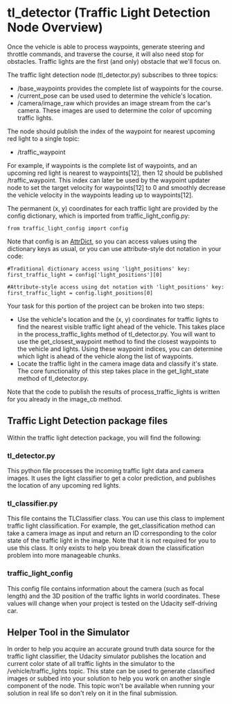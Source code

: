 # tl_detector (Traffic Light Detection Node Overview)

Once the vehicle is able to process waypoints, generate steering and throttle commands, and traverse the course, it will also need stop for obstacles. Traffic lights are the first (and only) obstacle that we'll focus on.

The traffic light detection node (tl_detector.py) subscribes to three topics:

*    /base_waypoints provides the complete list of waypoints for the course.
*    /current_pose can be used used to determine the vehicle's location.
*    /camera/image_raw which provides an image stream from the car's camera. These images are used to determine the color of upcoming traffic lights.

The node should publish the index of the waypoint for nearest upcoming red light to a single topic:

*    /traffic_waypoint

For example, if waypoints is the complete list of waypoints, and an upcoming red light is nearest to waypoints[12], then 12 should be published /traffic_waypoint. This index can later be used by the waypoint updater node to set the target velocity for waypoints[12] to 0 and smoothly decrease the vehicle velocity in the waypoints leading up to waypoints[12].

The permanent (x, y) coordinates for each traffic light are provided by the config dictionary, which is imported from traffic_light_config.py:

	from traffic_light_config import config

Note that config is an [AttrDict](https://github.com/bcj/AttrDict), so you can access values using the dictionary keys as usual, or you can use attribute-style dot notation in your code:

    #Traditional dictionary access using 'light_positions' key:
    first_traffic_light = config['light_positions'][0]

    #Attribute-style access using dot notation with 'light_positions' key:
    first_traffic_light = config.light_positions[0]

Your task for this portion of the project can be broken into two steps:

* Use the vehicle's location and the (x, y) coordinates for traffic lights to find the nearest visible traffic light ahead of the vehicle. This takes place in the process_traffic_lights method of tl_detector.py. You will want to use the get_closest_waypoint method to find the closest waypoints to the vehicle and lights. Using these waypoint indices, you can determine which light is ahead of the vehicle along the list of waypoints.
* Locate the traffic light in the camera image data and classify it's state. The core functionality of this step takes place in the get_light_state method of tl_detector.py.

Note that the code to publish the results of process_traffic_lights is written for you already in the image_cb method.

## Traffic Light Detection package files
Within the traffic light detection package, you will find the following:

### tl_detector.py

This python file processes the incoming traffic light data and camera images. It uses the light classifier to get a color prediction, and publishes the location of any upcoming red lights.

### tl_classifier.py

This file contains the TLClassifier class. You can use this class to implement traffic light classification. For example, the get_classification method can take a camera image as input and return an ID corresponding to the color state of the traffic light in the image. Note that it is not required for you to use this class. It only exists to help you break down the classification problem into more manageable chunks.

### traffic_light_config

This config file contains information about the camera (such as focal length) and the 3D position of the traffic lights in world coordinates. These values will change when your project is tested on the Udacity self-driving car.

## Helper Tool in the Simulator

In order to help you acquire an accurate ground truth data source for the traffic light classifier, the Udacity simulator publishes the location and current color state of all traffic lights in the simulator to the /vehicle/traffic_lights topic. This state can be used to generate classified images or subbed into your solution to help you work on another single component of the node. This topic won't be available when running your solution in real life so don't rely on it in the final submission.
